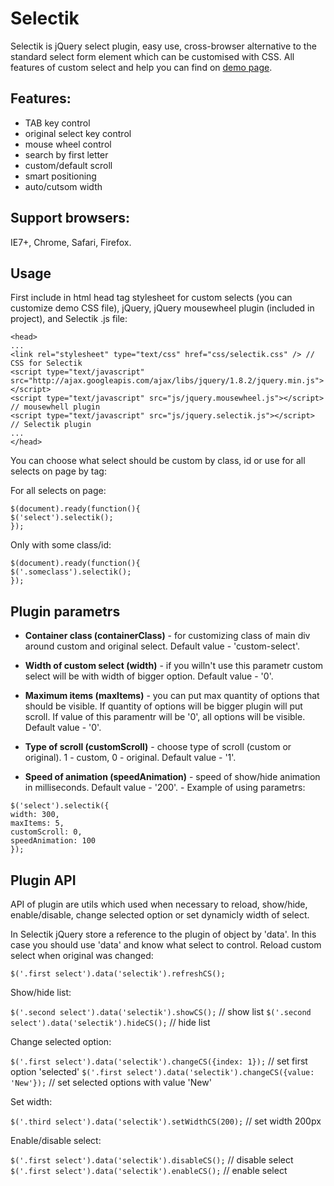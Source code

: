 Selectik
========
Selectik is jQuery select plugin, easy use, cross-browser alternative to the standard select form element which can be customised with CSS.
All features of custom select and help you can find on <a href="http://brankub.github.com/selectik">demo page</a>.

Features:
---------
* TAB key control
* original select key control
* mouse wheel control
* search by first letter
* custom/default scroll
* smart positioning
* auto/cutsom width

Support browsers:
-----------------
IE7+, Chrome, Safari, Firefox.

Usage
-----
First include in html head tag stylesheet for custom selects (you can customize demo CSS file), jQuery, jQuery mousewheel plugin (included in project), and Selectik .js file:

```
<head>
...
<link rel="stylesheet" type="text/css" href="css/selectik.css" /> // CSS for Selectik
<script type="text/javascript" src="http://ajax.googleapis.com/ajax/libs/jquery/1.8.2/jquery.min.js"></script>
<script type="text/javascript" src="js/jquery.mousewheel.js"></script> // mousewhell plugin
<script type="text/javascript" src="js/jquery.selectik.js"></script> // Selectik plugin
...
</head>
```

You can choose what select should be custom by class, id or use for all selects on page by tag:

For all selects on page:
```
$(document).ready(function(){
$('select').selectik();
});
```

Only with some class/id:
```
$(document).ready(function(){
$('.someclass').selectik();
});
```

Plugin parametrs
----------------

+ **Container class (containerClass)** - for customizing class of main div around custom and original select. Default value - 'custom-select'.

+ **Width of custom select (width)** - if you willn't use this parametr custom select will be with width of bigger option. Default value - '0'.

+ **Maximum items (maxItems)** - you can put max quantity of options that should be visible. If quantity of options will be bigger plugin will put scroll. If value of this paramentr will be '0', all options will be visible. Default value - '0'.

+ **Type of scroll (customScroll)** - choose type of scroll (custom or original). 1 - custom, 0 - original. Default value - '1'.

+ **Speed of animation (speedAnimation)** - speed of show/hide animation in milliseconds. Default value - '200'.
                                                                                                      - 
Example of using parametrs:
```
$('select').selectik({
width: 300,
maxItems: 5,
customScroll: 0,
speedAnimation: 100
});
```

Plugin API
----------

API of plugin are utils which used when necessary to reload, show/hide, enable/disable, change selected option or set dynamicly width of select.

In Selectik jQuery store a reference to the plugin of object by 'data'. In this case you should use 'data' and know what select to control.
Reload custom select when original was changed:

`$('.first select').data('selectik').refreshCS();`

Show/hide list:

`$('.second select').data('selectik').showCS();` // show list
`$('.second select').data('selectik').hideCS();` // hide list

Change selected option:

`$('.first select').data('selectik').changeCS({index: 1});` // set first option 'selected'
`$('.first select').data('selectik').changeCS({value: 'New'});` // set selected options with value 'New'

Set width:

`$('.third select').data('selectik').setWidthCS(200);` // set width 200px

Enable/disable select:

`$('.first select').data('selectik').disableCS();` // disable select
`$('.first select').data('selectik').enableCS();` // enable select

        
        